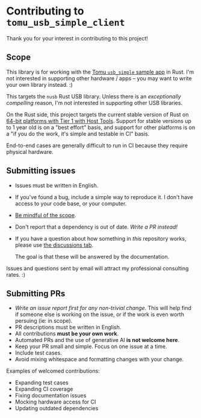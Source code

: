 # Contributing to `tomu_usb_simple_client`

Thank you for your interest in contributing to this project!

## Scope

This library is for working with the [Tomu `usb_simple` sample app][usb-simple] in Rust. I'm not
interested in supporting other hardware / apps – you may want to write your own library instead. :)

This targets the `nusb` Rust USB library. Unless there is an _exceptionally compelling_ reason, I'm
not interested in supporting other USB libraries.

On the Rust side, this project targets the current stable version of Rust on
[64-bit platforms with Tier 1 with Host Tools][rust-tier]. Support for stable versions up to 1 year
old is on a "best effort" basis, and support for other platforms is on a "if you do the work, it's
simple and testable in CI" basis.

End-to-end cases are generally difficult to run in CI because they require physical hardware.

[usb-simple]: https://github.com/im-tomu/tomu-samples/tree/master/usb_simple

## Submitting issues

- Issues must be written in English.

- If you've found a bug, include a simple way to reproduce it. I don't have access to your code
  base, or your computer.

- [Be mindful of the scope](#scope).

- Don't report that a dependency is out of date. _Write a PR instead!_

- If you have a question about how something in _this_ repository works, please use
  [the discussions tab][discussions].

  The goal is that these will be answered by the documentation.

Issues and questions sent by email will attract my professional consulting rates. :)

## Submitting PRs

- _Write an issue report first for any non-trivial change._ This will help find if someone else is
  working on the issue, or if the work is even worth persuing (ie: in scope).
- PR descriptions must be written in English.
- All contributions **must be your own work**.
- Automated PRs and the use of generative AI **is not welcome here**.
- Keep your PR small and simple. Focus on one issue at a time.
- Include test cases.
- Avoid mixing whitespace and formatting changes with your change.

Examples of welcomed contributions:

- Expanding test cases
- Expanding CI coverage
- Fixing documentation issues
- Mocking hardware access for CI
- Updating outdated dependencies

[discussions]: https://github.com/micolous/tomu_usb_simple_client/discussions
[rust-tier]: https://doc.rust-lang.org/nightly/rustc/platform-support.html
